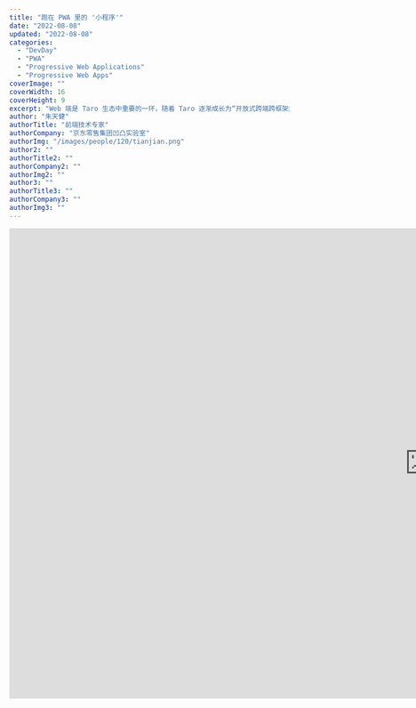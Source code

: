 ```yaml
---
title: "跑在 PWA 里的 '小程序'"
date: "2022-08-08"
updated: "2022-08-08"
categories: 
  - "DevDay"
  - "PWA"
  - "Progressive Web Applications"
  - "Progressive Web Apps"
coverImage: ""
coverWidth: 16
coverHeight: 9
excerpt: "Web 端是 Taro 生态中重要的一环，随着 Taro 逐渐成长为“开放式跨端跨框架解决方案”，Taro H5 的架构也需要经历蜕变才能补齐自身短板，帮助开发者获得更好的体验。我们将向您介绍借助 Taro 将小程序转换至 Web 端的方法和经验。。"
author: "朱天健"
authorTitle: "前端技术专家"
authorCompany: "京东零售集团凹凸实验室"
authorImg: "/images/people/120/tianjian.png"
author2: ""
authorTitle2: ""
authorCompany2: ""
authorImg2: ""
author3: ""
authorTitle3: ""
authorCompany3: ""
authorImg3: ""
---
```


<div class="bili">
  <iframe
    width="1504"
    height="846"
    src="https://player.bilibili.com/player.html?cid=798218378&amp;aid=771822553&amp;page=1&amp;as_wide=1&amp;high_quality=1&amp;danmaku=0"
    scrolling="no"
    border="0"
    frameborder="no"
    framespacing="0"
    allowfullscreen="true"
  />
  <div class="pdf">
    <a
      href="https://www.bilibili.com/video/BV1T14y1b7JZ"
      title="跑在 PWA 里的 '小程序' - 朱天健"
    >
      <svg xmlns="http://www.w3.org/2000/svg" viewBox="0 0 512 512"
        ><path
          d="M488.6 104.1C505.3 122.2 513 143.8 511.9 169.8V372.2C511.5 398.6 502.7 420.3 485.4 437.3C468.2 454.3 446.3 463.2 419.9 464H92.02C65.57 463.2 43.81 454.2 26.74 436.8C9.682 419.4 .7667 396.5 0 368.2V169.8C.7667 143.8 9.682 122.2 26.74 104.1C43.81 87.75 65.57 78.77 92.02 78H121.4L96.05 52.19C90.3 46.46 87.42 39.19 87.42 30.4C87.42 21.6 90.3 14.34 96.05 8.603C101.8 2.868 109.1 0 117.9 0C126.7 0 134 2.868 139.8 8.603L213.1 78H301.1L375.6 8.603C381.7 2.868 389.2 0 398 0C406.8 0 414.1 2.868 419.9 8.603C425.6 14.34 428.5 21.6 428.5 30.4C428.5 39.19 425.6 46.46 419.9 52.19L394.6 78L423.9 78C450.3 78.77 471.9 87.75 488.6 104.1H488.6zM449.8 173.8C449.4 164.2 446.1 156.4 439.1 150.3C433.9 144.2 425.1 140.9 416.4 140.5H96.05C86.46 140.9 78.6 144.2 72.47 150.3C66.33 156.4 63.07 164.2 62.69 173.8V368.2C62.69 377.4 65.95 385.2 72.47 391.7C78.99 398.2 86.85 401.5 96.05 401.5H416.4C425.6 401.5 433.4 398.2 439.7 391.7C446 385.2 449.4 377.4 449.8 368.2L449.8 173.8zM185.5 216.5C191.8 222.8 195.2 230.6 195.6 239.7V273C195.2 282.2 191.9 289.9 185.8 296.2C179.6 302.5 171.8 305.7 162.2 305.7C152.6 305.7 144.7 302.5 138.6 296.2C132.5 289.9 129.2 282.2 128.8 273V239.7C129.2 230.6 132.6 222.8 138.9 216.5C145.2 210.2 152.1 206.9 162.2 206.5C171.4 206.9 179.2 210.2 185.5 216.5H185.5zM377 216.5C383.3 222.8 386.7 230.6 387.1 239.7V273C386.7 282.2 383.4 289.9 377.3 296.2C371.2 302.5 363.3 305.7 353.7 305.7C344.1 305.7 336.3 302.5 330.1 296.2C323.1 289.9 320.7 282.2 320.4 273V239.7C320.7 230.6 324.1 222.8 330.4 216.5C336.7 210.2 344.5 206.9 353.7 206.5C362.9 206.9 370.7 210.2 377 216.5H377z"
        /></svg
      >
    </a>
    <a
      href="https://youtu.be/AqJFxdDQnto"
      title="跑在 PWA 里的 '小程序' - 朱天健"
    >
      <svg xmlns="http://www.w3.org/2000/svg" viewBox="0 0 576 512"
        ><path
          d="M549.655 124.083c-6.281-23.65-24.787-42.276-48.284-48.597C458.781 64 288 64 288 64S117.22 64 74.629 75.486c-23.497 6.322-42.003 24.947-48.284 48.597-11.412 42.867-11.412 132.305-11.412 132.305s0 89.438 11.412 132.305c6.281 23.65 24.787 41.5 48.284 47.821C117.22 448 288 448 288 448s170.78 0 213.371-11.486c23.497-6.321 42.003-24.171 48.284-47.821 11.412-42.867 11.412-132.305 11.412-132.305s0-89.438-11.412-132.305zm-317.51 213.508V175.185l142.739 81.205-142.739 81.201z"
        /></svg
      >
    </a>
    <a href="https://pan.baidu.com/s/1E0CRe7C6RZx0G8YMcxh26A?pwd=ipwa">
      <svg xmlns="http://www.w3.org/2000/svg" viewBox="0 0 640 512"
        ><path
          d="M144 480C64.47 480 0 415.5 0 336C0 273.2 40.17 219.8 96.2 200.1C96.07 197.4 96 194.7 96 192C96 103.6 167.6 32 256 32C315.3 32 367 64.25 394.7 112.2C409.9 101.1 428.3 96 448 96C501 96 544 138.1 544 192C544 204.2 541.7 215.8 537.6 226.6C596 238.4 640 290.1 640 352C640 422.7 582.7 480 512 480H144zM303 392.1C312.4 402.3 327.6 402.3 336.1 392.1L416.1 312.1C426.3 303.6 426.3 288.4 416.1 279C407.6 269.7 392.4 269.7 383 279L344 318.1V184C344 170.7 333.3 160 320 160C306.7 160 296 170.7 296 184V318.1L256.1 279C247.6 269.7 232.4 269.7 223 279C213.7 288.4 213.7 303.6 223 312.1L303 392.1z"
        /></svg
      >
      PDF
    </a>
  </div>
</div>

Web 端是 Taro 生态中重要的一环，随着 Taro 逐渐成长为“开放式跨端跨框架解决方案”，Taro H5 的架构也需要经历蜕变才能补齐自身短板，帮助开发者获得更好的体验。我们将向您介绍借助 Taro 将小程序转换至 Web 端的方法和经验。

<div class="det">
  朱天健，京东前端技术专家。Taro 技术委员会，核心团队成员，主要负责 Web
  端等相关能力的规划与研发工作。同时是 Tide 项目的核心开发成员，负责
  tide-site 和 cloud ide 相关的研发，开放插件协议和相关接口实现等等。2019
  年作为讲师出席第二届软件绿色联盟「构生态·建未来
  」开发者大会，受邀参加第四届 TLC 腾讯直播大会、 GMTC-2021 深圳站、QCon+
  2022。
</div>
